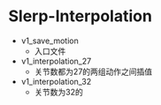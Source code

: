 # Slerp-Interpolation

- v1_save_motion 
    - 入口文件
- v1_interpolation_27 
    - 关节数都为27的两组动作之间插值
- v1_interpolation_32
    - 关节数为32的 
